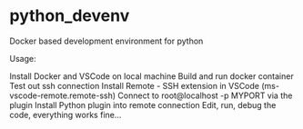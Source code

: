 # python_devenv
Docker based development environment for python

Usage:

Install Docker and VSCode on local machine
Build and run docker container
Test out ssh connection
Install Remote - SSH extension in VSCode (ms-vscode-remote.remote-ssh)
Connect to root@localhost -p MYPORT via the plugin
Install Python plugin into remote connection
Edit, run, debug the code, everything works fine...
